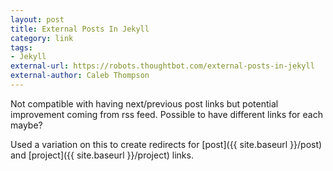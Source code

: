 ```yaml
---
layout: post
title: External Posts In Jekyll
category: link
tags:
- Jekyll
external-url: https://robots.thoughtbot.com/external-posts-in-jekyll
external-author: Caleb Thompson
---
```

Not compatible with having next/previous post links but potential improvement coming from rss feed. Possible to have different links for each maybe?

Used a variation on this to create redirects for [post]({{ site.baseurl }}/post) and [project]({{ site.baseurl }}/project) links.
